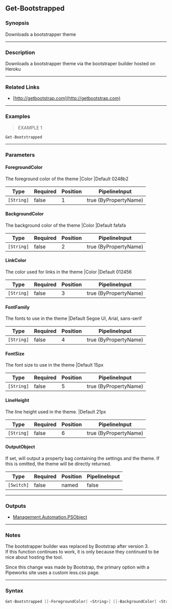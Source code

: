 Get-Bootstrapped
----------------

### Synopsis
Downloads a bootstrapper theme

---

### Description

Downloads a bootstrapper theme via the bootstraper builder hosted on Heroku

---

### Related Links
* [http://getbootstrap.com](http://getbootstrap.com)

---

### Examples
> EXAMPLE 1

```PowerShell
Get-Bootstrapped
```

---

### Parameters
#### **ForegroundColor**
The foreground color of the theme
|Color
|Default 0248b2

|Type      |Required|Position|PipelineInput        |
|----------|--------|--------|---------------------|
|`[String]`|false   |1       |true (ByPropertyName)|

#### **BackgroundColor**
The background color of the theme
|Color
|Default fafafa

|Type      |Required|Position|PipelineInput        |
|----------|--------|--------|---------------------|
|`[String]`|false   |2       |true (ByPropertyName)|

#### **LinkColor**
The color used for links in the theme
|Color
|Default 012456

|Type      |Required|Position|PipelineInput        |
|----------|--------|--------|---------------------|
|`[String]`|false   |3       |true (ByPropertyName)|

#### **FontFamily**
The fonts to use in the theme
|Default Segoe UI, Arial, sans-serif

|Type      |Required|Position|PipelineInput        |
|----------|--------|--------|---------------------|
|`[String]`|false   |4       |true (ByPropertyName)|

#### **FontSize**
The font size to use in the theme
|Default 15px

|Type      |Required|Position|PipelineInput        |
|----------|--------|--------|---------------------|
|`[String]`|false   |5       |true (ByPropertyName)|

#### **LineHeight**
The line height used in the theme.
|Default 21px

|Type      |Required|Position|PipelineInput        |
|----------|--------|--------|---------------------|
|`[String]`|false   |6       |true (ByPropertyName)|

#### **OutputObject**
If set, will output a property bag containing the settings and the theme. If this is omitted, the theme will be directly returned.

|Type      |Required|Position|PipelineInput|
|----------|--------|--------|-------------|
|`[Switch]`|false   |named   |false        |

---

### Outputs
* [Management.Automation.PSObject](https://learn.microsoft.com/en-us/dotnet/api/System.Management.Automation.PSObject)

---

### Notes
The bootstrapper builder was replaced by Bootstrap after version 3.  
If this function continues to work, it is only because they continued to be nice about hosting the tool.

Since this change was made by Bootstrap, the primary option with a Pipeworks site uses a custom less.css page.

---

### Syntax
```PowerShell
Get-Bootstrapped [[-ForegroundColor] <String>] [[-BackgroundColor] <String>] [[-LinkColor] <String>] [[-FontFamily] <String>] [[-FontSize] <String>] [[-LineHeight] <String>] [-OutputObject] [<CommonParameters>]
```
